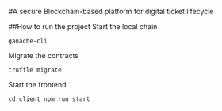 #A secure Blockchain-based platform for digital ticket lifecycle

##How to run the project
Start the local chain

``ganache-cli``

Migrate the contracts

``truffle migrate``

Start the frontend

``cd client npm run start``
